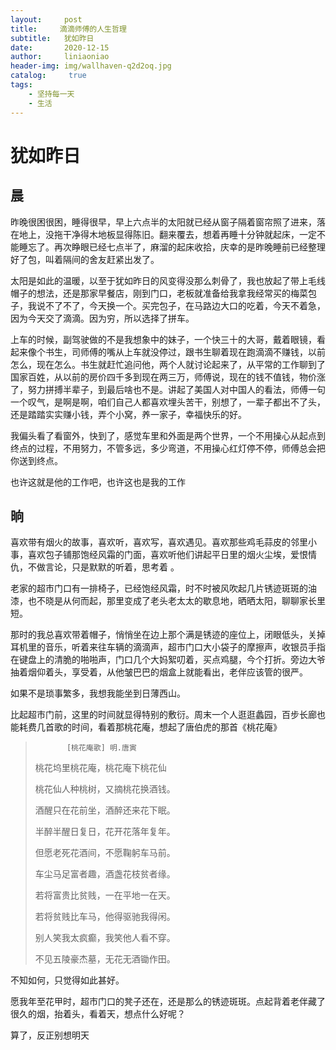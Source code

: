 ```yaml
---
layout:     post
title:     滴滴师傅的人生哲理
subtitle:   犹如昨日
date:       2020-12-15
author:     liniaoniao
header-img: img/wallhaven-q2d2oq.jpg
catalog: 	 true
tags:
    - 坚持每一天
    - 生活
---
```


# 犹如昨日

## 晨

昨晚很困很困，睡得很早，早上六点半的太阳就已经从窗子隔着窗帘照了进来，落在地上，没拖干净得木地板显得陈旧。翻来覆去，想着再睡十分钟就起床，一定不能睡忘了。再次睁眼已经七点半了，麻溜的起床收拾，庆幸的是昨晚睡前已经整理好了包，叫着隔间的舍友赶紧出发了。

太阳是如此的温暖，以至于犹如昨日的风变得没那么刺骨了，我也放起了带上毛线帽子的想法，还是那家早餐店，刚到门口，老板就准备给我拿我经常买的梅菜包子，我说不了不了，今天换一个。买完包子，在马路边大口的吃着，今天不着急，因为今天交了滴滴。因为穷，所以选择了拼车。

上车的时候，副驾驶做的不是我想象中的妹子，一个快三十的大哥，戴着眼镜，看起来像个书生，司师傅的嘴从上车就没停过，跟书生聊着现在跑滴滴不赚钱，以前怎么，现在怎么。书生就赶忙追问他，两个人就讨论起来了，从平常的工作聊到了国家百姓，从以前的房价四千多到现在两三万，师傅说，现在的钱不值钱，物价涨了，努力拼搏半辈子，到最后啥也不是。讲起了美国人对中国人的看法，师傅一句一个叹气，是啊是啊，咱们自己人都喜欢埋头苦干，别想了，一辈子都出不了头，还是踏踏实实赚小钱，弄个小窝，养一家子，幸福快乐的好。

我偏头看了看窗外，快到了，感觉车里和外面是两个世界，一个不用操心从起点到终点的过程，不用努力，不管多远，多少弯道，不用操心红灯停不停，师傅总会把你送到终点。

也许这就是他的工作吧，也许这也是我的工作

## 晌

喜欢带有烟火的故事，喜欢听，喜欢写，喜欢遇见。喜欢那些鸡毛蒜皮的邻里小事，喜欢包子铺那饱经风霜的门面，喜欢听他们讲起平日里的烟火尘埃，爱恨情仇，不做言论，只是默默的听着，思考着 。

老家的超市门口有一排椅子，已经饱经风霜，时不时被风吹起几片锈迹斑斑的油漆，也不晓是从何而起，那里变成了老头老太太的歇息地，晒晒太阳，聊聊家长里短。

那时的我总喜欢带着帽子，悄悄坐在边上那个满是锈迹的座位上，闭眼低头，关掉耳机里的音乐，听着来往车辆的滴滴声，超市门口大小袋子的摩擦声，收银员手指在键盘上的清脆的啪啪声，门口几个大妈絮叨着，买点鸡腿，今个打折。旁边大爷抽着烟仰着头，享受着，从他皱巴巴的烟盒上就能看出，老伴应该管的很严。

如果不是琐事繁多，我想我能坐到日薄西山。

比起超市门前，这里的时间就显得特别的敷衍。周末一个人逛逛蠡园，百步长廊也能耗费几首歌的时间，看着那桃花庵，想起了唐伯虎的那首《桃花庵》

>    		 [桃花庵歌] 明.唐寅
>
> 桃花坞里桃花庵，桃花庵下桃花仙
>
> 桃花仙人种桃树，又摘桃花换酒钱。
>
> 酒醒只在花前坐，酒醉还来花下眠。
>
> 半醉半醒日复日，花开花落年复年。
>
> 但愿老死花酒间，不愿鞠躬车马前。
>
> 车尘马足富者趣，酒盏花枝贫者缘。
>
> 若将富贵比贫贱，一在平地一在天。
>
> 若将贫贱比车马，他得驱驰我得闲。
>
> 别人笑我太疯癫，我笑他人看不穿。
>
> 不见五陵豪杰墓，无花无酒锄作田。

不知如何，只觉得如此甚好。

愿我年至花甲时，超市门口的凳子还在，还是那么的锈迹斑斑。点起背着老伴藏了很久的烟，抬着头，看着天，想点什么好呢？

算了，反正别想明天